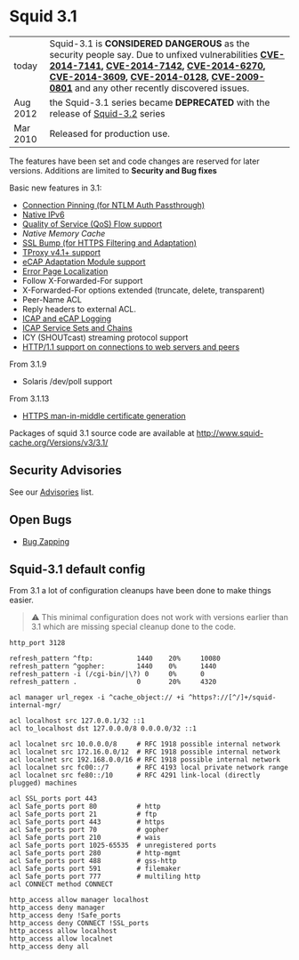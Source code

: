 # Squid 3.1

|          |                                                                                                                                                                                                                                                                                                                                                                                                                                                                                                                                                                                                     |
| -------- | --------------------------------------------------------------------------------------------------------------------------------------------------------------------------------------------------------------------------------------------------------------------------------------------------------------------------------------------------------------------------------------------------------------------------------------------------------------------------------------------------------------------------------------------------------------------------------------------------- |
| today    | Squid-3.1 is **CONSIDERED DANGEROUS** as the security people say. Due to unfixed vulnerabilities **[CVE-2014-7141](http://www.squid-cache.org/Advisories/SQUID-2014_4.txt), [CVE-2014-7142](http://www.squid-cache.org/Advisories/SQUID-2014_4.txt), [CVE-2014-6270](http://www.squid-cache.org/Advisories/SQUID-2014_3.txt), [CVE-2014-3609](http://www.squid-cache.org/Advisories/SQUID-2014_2.txt), [CVE-2014-0128](http://www.squid-cache.org/Advisories/SQUID-2014_1.txt), [CVE-2009-0801](http://www.squid-cache.org/Advisories/SQUID-2011_1.txt)** and any other recently discovered issues. |
| Aug 2012 | the Squid-3.1 series became **DEPRECATED** with the release of [Squid-3.2](/Releases/Squid-3.2) series                                                                                                                                                                                                                                                                                                                                                                                                                                                    |
| Mar 2010 | Released for production use.                                                                                                                                                                                                                                                                                                                                                                                                                                                                                                                                                                        |

The features have been set and code changes are reserved for later
versions. Additions are limited to **Security and Bug fixes**

Basic new features in 3.1:

- [Connection Pinning (for NTLM Auth Passthrough)](/Features/ConnPin)
- [Native IPv6](/Features/IPv6)
- [Quality of Service (QoS) Flow support](/Features/QualityOfService)
- _Native Memory Cache_
- [SSL Bump (for HTTPS Filtering and Adaptation)](/Features/SslBump)
- [TProxy v4.1+ support](/Features/Tproxy4)
- [eCAP Adaptation Module support](/Features/eCAP)
- [Error Page Localization](/Translations)
- Follow X-Forwarded-For support
- X-Forwarded-For options extended (truncate, delete, transparent)
- Peer-Name ACL
- Reply headers to external ACL.
- [ICAP and eCAP Logging](/Features/AdaptationLog)
- [ICAP Service Sets and Chains](/Features/AdaptationChain)
- ICY (SHOUTcast) streaming protocol support
- [HTTP/1.1 support on connections to web servers and peers](/Features/HTTP11)

From 3.1.9

- Solaris /dev/poll support

From 3.1.13

- [HTTPS man-in-middle certificate generation](/Features/DynamicSslCert)

Packages of squid 3.1 source code are available at
<http://www.squid-cache.org/Versions/v3/3.1/>

## Security Advisories

See our [Advisories](http://www.squid-cache.org/Advisories/) list.

## Open Bugs

- [Bug Zapping](http://bugs.squid-cache.org/buglist.cgi?query_format=advanced&product=Squid&product=Website&target_milestone=3.0&target_milestone=3.1&bug_status=UNCONFIRMED&bug_status=NEW&bug_status=ASSIGNED&bug_status=REOPENED&bug_severity=blocker&bug_severity=critical&bug_severity=major&bug_severity=normal&emailtype1=substring&email1=&emailtype2=substring&email2=&bugidtype=include&order=bugs.bug_severity%2Cbugs.bug_id&chfieldto=Now&cmdtype=doit)

## Squid-3.1 default config

From 3.1 a lot of configuration cleanups have been done to make things
easier.

> :warning:
  This minimal configuration does not work with versions earlier
  than 3.1 which are missing special cleanup done to the code.


    http_port 3128

    refresh_pattern ^ftp:           1440    20%     10080
    refresh_pattern ^gopher:        1440    0%      1440
    refresh_pattern -i (/cgi-bin/|\?) 0     0%      0
    refresh_pattern .               0       20%     4320

    acl manager url_regex -i ^cache_object:// +i ^https?://[^/]+/squid-internal-mgr/

    acl localhost src 127.0.0.1/32 ::1
    acl to_localhost dst 127.0.0.0/8 0.0.0.0/32 ::1

    acl localnet src 10.0.0.0/8     # RFC 1918 possible internal network
    acl localnet src 172.16.0.0/12  # RFC 1918 possible internal network
    acl localnet src 192.168.0.0/16 # RFC 1918 possible internal network
    acl localnet src fc00::/7       # RFC 4193 local private network range
    acl localnet src fe80::/10      # RFC 4291 link-local (directly plugged) machines

    acl SSL_ports port 443
    acl Safe_ports port 80          # http
    acl Safe_ports port 21          # ftp
    acl Safe_ports port 443         # https
    acl Safe_ports port 70          # gopher
    acl Safe_ports port 210         # wais
    acl Safe_ports port 1025-65535  # unregistered ports
    acl Safe_ports port 280         # http-mgmt
    acl Safe_ports port 488         # gss-http
    acl Safe_ports port 591         # filemaker
    acl Safe_ports port 777         # multiling http
    acl CONNECT method CONNECT

    http_access allow manager localhost
    http_access deny manager
    http_access deny !Safe_ports
    http_access deny CONNECT !SSL_ports
    http_access allow localhost
    http_access allow localnet
    http_access deny all
